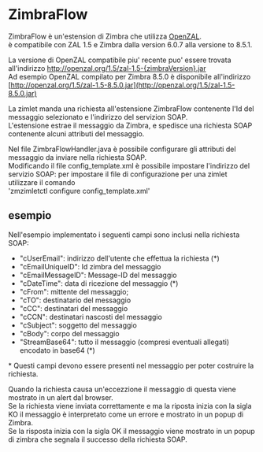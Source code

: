 ZimbraFlow
========
ZimbraFlow è un'estension di Zimbra che utilizza [OpenZAL](http://openzal.org).  
è compatibile con ZAL 1.5 e Zimbra dalla version 6.0.7 alla versione to 8.5.1.

La versione di OpenZAL compatibile piu' recente puo' essere trovata all'indirizzo http://openzal.org/1.5/zal-1.5-{zimbraVersion}.jar  
Ad esempio OpenZAL compilato per Zimbra 8.5.0 è disponibile all'indirizzo [http://openzal.org/1.5/zal-1.5-8.5.0.jar](http://openzal.org/1.5/zal-1.5-8.5.0.jar)

La zimlet manda una richiesta all'estensione ZimbraFlow contenente l'Id del messaggio selezionato e l'indirizzo del servizion SOAP.  
L'estensione estrae il messaggio da Zimbra, e spedisce una richiesta SOAP contenente alcuni attributi del messaggio.

Nel file ZimbraFlowHandler.java è possibile configurare gli attributi del messaggio da inviare nella richiesta SOAP.  
Modificando il file config_template.xml è possibile impostare l'indirizzo del servizio SOAP: per impostare il file di configurazione per una zimlet utilizzare il comando  
'zmzimletctl configure config_template.xml'

esempio
-------
Nell'esempio implementato i seguenti campi sono inclusi nella richiesta SOAP:

* "cUserEmail": indirizzo dell'utente che effettua la richiesta (*)
* "cEmailUniqueID": Id zimbra del messaggio
* "cEmailMessageID": Message-ID del messaggio
* "cDateTime": data di ricezione del messaggio (*)
* "cFrom": mittente del messaggio;
* "cTO": destinatario del messaggio 
* "cCC": destinatari del messaggio
* "cCCN": destinatari nascosti del messaggio
* "cSubject": soggetto del messaggio
* "cBody": corpo del messaggio
* "StreamBase64": tutto il messaggio (compresi eventuali allegati) encodato in base64 (*)


\* Questi campi devono essere presenti nel messaggio per poter costruire la richiesta.  


Quando la richiesta causa un'eccezzione il messaggio di questa viene mostrato in un alert dal browser.  
Se la richiesta viene inviata correttamente e ma la riposta inizia con la sigla KO il messaggio è interpretato come un errore e mostrato in un popup di Zimbra.  
Se la risposta inizia con la sigla OK il messaggio viene mostrato in un popup di zimbra che segnala il successo della richiesta SOAP.
